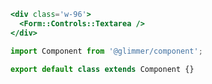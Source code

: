 ```hbs template
<div class='w-96'>
  <Form::Controls::Textarea />
</div>
```

```js component
import Component from '@glimmer/component';

export default class extends Component {}
```
